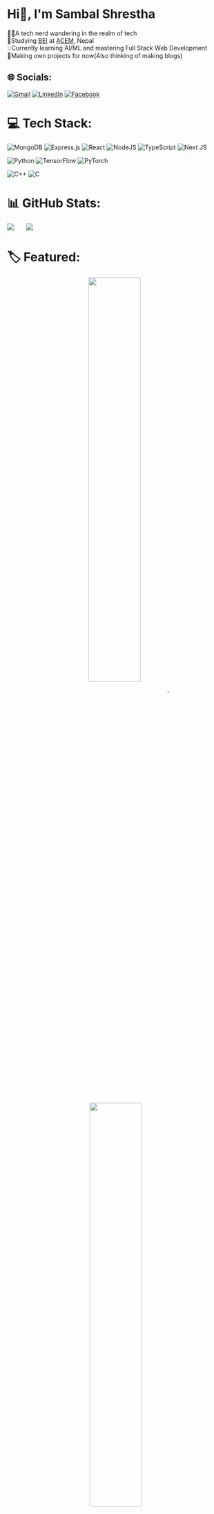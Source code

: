 # Hi👋, I'm Sambal Shrestha

👨‍💻A tech nerd wandering in the realm of tech<br>
📙Studying [BEI](https://doece.pcampus.edu.np/index.php/bachelor-in-electronics-and-communication-engineering/) at [ACEM](https://acem.edu.np/), Nepal<br>
💡Currently learning AI/ML and mastering Full Stack Web Development<br>
🚀Making own projects for now(Also thinking of making blogs)

## 🌐 Socials:

[![Gmail](https://img.shields.io/badge/Gmail-D14836?style=for-the-badge&logo=gmail&logoColor=white)](mailto:splashofwater900@gmail.com)
[![LinkedIn](https://img.shields.io/badge/LinkedIn-%230077B5.svg?style=for-the-badge&logo=linkedin&logoColor=white)](https://linkedin.com/in/sambal-shrestha)
[![Facebook](https://img.shields.io/badge/Facebook-3D82ED?style=for-the-badge&logo=facebook&logoColor=white)](https://facebook.com/sambalstha) 


# 💻 Tech Stack:

![MongoDB](https://img.shields.io/badge/MongoDB-%234ea94b.svg?style=flat&logo=mongodb&logoColor=white)
![Express.js](https://img.shields.io/badge/express.js-%23404d59.svg?style=flat&logo=express&logoColor=%2361DAFB)
![React](https://img.shields.io/badge/react-%2320232a.svg?style=flat&logo=react&logoColor=%2361DAFB)
![NodeJS](https://img.shields.io/badge/node.js-6DA55F?style=flat&logo=node.js&logoColor=white) 
![TypeScript](https://img.shields.io/badge/typescript-%23007ACC.svg?style=flat&logo=typescript&logoColor=white)
![Next JS](https://img.shields.io/badge/Next-black?style=flat&logo=next.js&logoColor=white)

![Python](https://img.shields.io/badge/python-3670A0?style=flat&logo=python&logoColor=ffdd54)
![TensorFlow](https://img.shields.io/badge/TensorFlow-%23FF6F00.svg?style=flat&logo=TensorFlow&logoColor=white) 
![PyTorch](https://img.shields.io/badge/PyTorch-%23EE4C2C.svg?style=flat&logo=PyTorch&logoColor=white) 

![C++](https://img.shields.io/badge/c++-%2300599C.svg?style=flat&logo=c%2B%2B&logoColor=white)
![C](https://img.shields.io/badge/c-%2300599C.svg?style=flat&logo=c&logoColor=white)


# 📊 GitHub Stats:

![](https://streak-stats.demolab.com?user=antidude900&theme=github-dark) &nbsp;&nbsp;&nbsp;&nbsp;&nbsp;
![](https://github-readme-stats.vercel.app/api/top-langs/?username=antidude900&theme=github_dark&hide_border=true&include_all_commits=true&count_private=true&layout=compact)


# 🏷️ Featured:

<p align="center">
<a href="https://github.com/antidude900/ProjectEuler">
<img width='49%' align="center"src="https://github-readme-stats.vercel.app/api/pin/?username=antidude900&repo=ProjectEuler&border_color=02D892&bg_color=0D1117&title_color=C9D1D9&text_color=8B949E&icon_color=02D892" />
</a>
<span>&nbsp;</span>
<a href="https://github.com/antidude900/3-Men-Morris">
<img width='49%' align="center"src="https://github-readme-stats.vercel.app/api/pin/?username=antidude900&repo=3-Men-Morris&border_color=02D892&bg_color=0D1117&title_color=C9D1D9&text_color=8B949E&icon_color=02D892" />
</a>
</p>
<p align="center">
<a href="https://github.com/antidude900/Online-Collaborative-Code-Editor">
<img width='49%' align="center"src="https://github-readme-stats.vercel.app/api/pin/?username=antidude900&repo=Online-Collaborative-Code-Editor&border_color=02D892&bg_color=0D1117&title_color=C9D1D9&text_color=8B949E&icon_color=02D892" />
</a>


